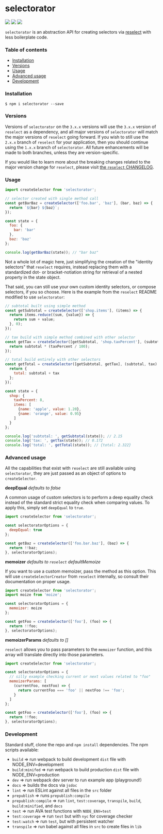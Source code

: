 # selectorator

<img src="https://img.shields.io/badge/build-passing-brightgreen.svg"/>
<img src="https://img.shields.io/badge/coverage-100%25-brightgreen.svg"/>
<img src="https://img.shields.io/badge/license-MIT-blue.svg"/>

`selectorator` is an abstraction API for creating selectors via [reselect](https://github.com/reactjs/reselect) with less boilerplate code.

### Table of contents
* [Installation](#installation)
* [Versions](#versions)
* [Usage](#usage)
* [Advanced usage](#advanced-usage)
* [Development](#development)

### Installation

```
$ npm i selectorator --save
```

### Versions

Versions of `selectorator` on the `3.x.x` versions will use the `3.x.x` version of `reselect` as a dependency, and all major versions of `selectorator` will match the major versions of `reselect` going forward. If you wish to still use the `2.x.x` branch of `reselect` for your application, then you should continue using the `1.x.x` branch of `selectorator`. All future enhancements will be made to both branches, unless they are version-specific.

If you would like to learn more about the breaking changes related to the major version change for `reselect`, please visit [the `reselect` CHANGELOG](https://github.com/reactjs/reselect/blob/master/CHANGELOG.md).

### Usage

```javascript
import createSelector from 'selectorator';

// selector created with single method call
const getBarBaz = createSelector(['foo.bar', 'baz'], (bar, baz) => {
  return `${bar} ${baz}`;
});

const state = {
  foo: {
    bar: 'bar'
  },
  baz: 'baz'
};

console.log(getBarBaz(state)); // "bar baz"
```

Not a whole lot of magic here, just simplifying the creation of the "identity selectors" that `reselect` requires, instead replacing them with a standardized dot- or bracket-notiation string for retrieval of a nested property in the state object.

That said, you can still use your own custom identity selectors, or compose selectors, if you so choose. Here is the example from the `reselect` README modified to use `selectorator`:

```javascript
// subtotal built using simple method
const getSubtotal = createSelector(['shop.items'], (items) => {
  return items.reduce((sum, {value}) => {
    return sum + value;
  }, 0);
});

// tax build with simple method combined with other selector
const getTax = createSelector([getSubtotal, 'shop.taxPercent'], (subtotal, taxPercent) => {
  return subtotal * (taxPercent / 100);
});

// total build entirely with other selectors
const getTotal = createSelector([getSubtotal, getTax], (subtotal, tax) => {
  return {
    total: subtotal + tax
  };
});

const state = {
  shop: {
    taxPercent: 8,
    items: [
      {name: 'apple', value: 1.20},
      {name: 'orange', value: 0.95}
    ]
  }
};

console.log('subtotal: ', getSubtotal(state)); // 2.15
console.log('tax: ', getTax(state)); // 0.172
console.log('total: ', getTotal(state)); // {total: 2.322}
```

### Advanced usage

All the capabilities that exist with `reselect` are still available using `selectorator`, they are just passed as an object of options to `createSelector`.

**deepEqual** *defaults to false*

A common usage of custom selectors is to perform a deep equality check instead of the standard strict equality check when comparing values. To apply this, simply set `deepEqual` to `true`.

```javascript
import createSelector from 'selectorator';

const selectoratorOptions = {
  deepEqual: true
};

const getBaz = createSelector(['foo.bar.baz'], (baz) => {
  return !!baz;
}, selectoratorOptions);
```

**memoizer** *defaults to `reselect` defaultMemoize*

If you want to use a custom memoizer, pass the method as this option. This will use `createSelectorCreator` from `reselect` internally, so consult their documentation on proper usage.

```javascript
import createSelector from 'selectorator';
import moize from 'moize';

const selectoratorOptions = {
  memoizer: moize
};

const getFoo = createSelector(['foo'], (foo) => {
  return !!foo;
}, selectoratorOptions);
```

**memoizerParams** *defaults to []*

`reselect` allows you to pass parameters to the `memoizer` function, and this array will translate directly into those parameters.

```javascript
import createSelector from 'selectorator';

const selectoratorOptions = {
  // silly example checking current or next values related to "foo"
  memoizerParams: [
    (currentFoo, nextFoo) => {
      return currentFoo === 'foo' || nextFoo !== 'foo';
    }
  ]
};

const getFoo = createSelector(['foo'], (foo) => {
  return !!foo;
}, selectoratorOptions);
```

### Development

Standard stuff, clone the repo and `npm install` dependencies. The npm scripts available:
* `build` => run webpack to build development `dist` file with NODE_ENV=development
* `build:minifed` => run webpack to build production `dist` file with NODE_ENV=production
* `dev` => run webpack dev server to run example app (playground!)
* `docs` => builds the docs via `jsdoc`
* `lint` => run ESLint against all files in the `src` folder
* `prepublish` => runs `prepublish:compile`
* `prepublish:compile` => run `lint`, `test:coverage`, `transpile`, `build`, `build:minified`, and `docs`
* `test` => run AVA test functions with `NODE_ENV=test`
* `test:coverage` => run `test` but with `nyc` for coverage checker
* `test:watch` => run `test`, but with persistent watcher
* `transpile` => run babel against all files in `src` to create files in `lib`
